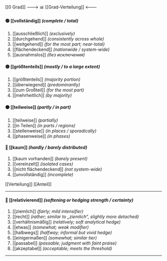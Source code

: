 [[0 Grad]]
---> 📊 [[Grad-Verteilung]] <---

#### 🟢 [[vollständig]] *(complete / total)*
1) [[ausschließlich]] *(exclusively)*
2) [[durchgehend]] *(consistently across whole)*
3) [[weitgehend]] *(for the most part; near-total)*
4) [[flächendeckend]] *(nationwide / system-wide)*
5) [[ausnahmslos]] *(без исключения)*
#### 🟡 [[größtenteils]] *(mostly / to a large extent)*
1) [[größtenteils]] *(majority portion)*
2) [[überwiegend]] *(predominantly)*
3) [[zum Großteil]] *(for the most part)*
4) [[mehrheitlich]] *(by majority)*

#### 🟠 [[teilweise]] *(partly / in part)*
1) [[teilweise]] *(partially)*
2) [[in Teilen]] *(in parts / regions)*
3) [[stellenweise]] *(in places / sporadically)*
4) [[phasenweise]] *(in phases)*

#### 🔴 [[kaum]] *(hardly / barely distributed)*
1) [[kaum vorhanden]] *(barely present)*
2) [[vereinzelt]] *(isolated cases)*
3) [[nicht flächendeckend]] *(not system-wide)*
4) [[unvollständig]] *(incomplete)*

[[Verteilung]]
[[Anteil]] 

---

#### 🤔 [[relativierend]] *(softening or hedging strength / certainty)*
1) [[ziemlich]] *(fairly; mild intensifier)*
2) [[recht]] *(rather; similar to „ziemlich“, slightly more detached)*  
3) [[verhältnismäßig]] *(relatively; soft analytical hedge)*  
4) [[etwas]] *(somewhat; weak modifier)*  
5) [[halbwegs]] *(halfway; informal but vivid hedge)*  
6) [[einigermaßen]] *(somewhat; similar tier)*  
7) [[passabel]] *(passable; judgment with faint praise)*
8) [[akzeptabel]] *(acceptable; meets the threshold)*  

---
